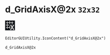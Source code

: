 # d_GridAxisX@2x `32x32`
<img src="/img/d_GridAxisX@2x.png" width=32 height=32>

``` CSharp
EditorGUIUtility.IconContent("d_GridAxisX@2x")
```
```
d_GridAxisX@2x
```
